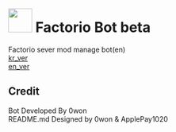 # <img src="https://github.com/PARKasd/factorio_bot-working/blob/main/src/qOiiCE6c_resiz.png" width="48" height="48"/> Factorio Bot beta

Factorio sever mod manage bot(en)
<br>
[kr_ver](https://github.com/PARKasd/factorio_bot-working/blob/main/readme_kr.md)
<br>
[en_ver](https://github.com/PARKasd/factorio_bot-working/blob/main/readme_en.md)


## Credit

Bot Developed By 0won
<br>
README.md Designed by 0won & ApplePay1020
<br>

